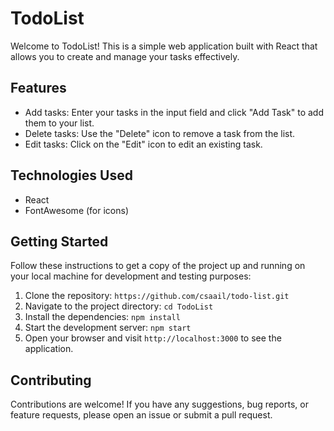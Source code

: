 # TodoList

Welcome to TodoList! This is a simple web application built with React that allows you to create and manage your tasks effectively.

## Features

- Add tasks: Enter your tasks in the input field and click "Add Task" to add them to your list.
- Delete tasks: Use the "Delete" icon to remove a task from the list.
- Edit tasks: Click on the "Edit" icon to edit an existing task.

## Technologies Used

- React
- FontAwesome (for icons)

## Getting Started

Follow these instructions to get a copy of the project up and running on your local machine for development and testing purposes:

1. Clone the repository: `https://github.com/csaail/todo-list.git`
2. Navigate to the project directory: `cd TodoList`
3. Install the dependencies: `npm install`
4. Start the development server: `npm start`
5. Open your browser and visit `http://localhost:3000` to see the application.

## Contributing

Contributions are welcome! If you have any suggestions, bug reports, or feature requests, please open an issue or submit a pull request.
